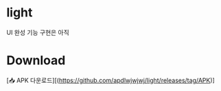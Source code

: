 # light
UI 완성
기능 구현은 아직

# Download
[📥 APK 다운로드][(https://github.com/apdlwjwjwj/light/releases/tag/APK)]
